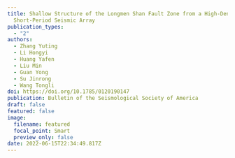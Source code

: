```yaml
---
title: Shallow Structure of the Longmen Shan Fault Zone from a High‐Density,
  Short‐Period Seismic Array
publication_types:
  - "2"
authors:
  - Zhang Yuting
  - Li Hongyi
  - Huang Yafen
  - Liu Min
  - Guan Yong
  - Su Jinrong
  - Wang Tongli
doi: https://doi.org/10.1785/0120190147
publication: Bulletin of the Seismological Society of America
draft: false
featured: false
image:
  filename: featured
  focal_point: Smart
  preview_only: false
date: 2022-06-15T22:34:49.817Z
---
```

